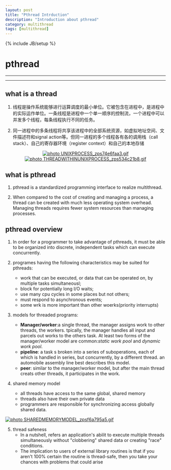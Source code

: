 ```yaml
---
layout: post
title: "Pthread Intrduction"
description: "Introduction about pthread"
category: multithread
tags: [multithread]
---
```

{% include JB/setup %}

pthread
=======================================================================================
- - -
- - -
what is a thread
--------------------------------------------------------------------------------------
1. 线程是操作系统能够进行运算调度的最小单位。它被包含在进程中，是进程中的实际运作单位。一条线程是进程中一个单一顺序的控制流，一个进程中可以并发多个线程，每条线程执行不同的任务。

2. 同一进程中的多条线程将共享该进程中的全部系统资源，如虚拟地址空间、文件描述符和signal action等。但同一进程的多个线程各有各的调用栈（call stack）、自己的寄存器环境（register context）和自己的本地存储
<center>
<a href="http://s1370.photobucket.com/user/yalinlee/media/UNIXPROCESS_zps74e6faa3.gif.html" target="_blank"><img src="http://i1370.photobucket.com/albums/ag249/yalinlee/UNIXPROCESS_zps74e6faa3.gif" border="0" alt=" photo UNIXPROCESS_zps74e6faa3.gif"/></a>
</center>

<center>
<a href="http://s1370.photobucket.com/user/yalinlee/media/THREADWITHINUNIXPROCESS_zps534c21b8.gif.html" target="_blank"><img src="http://i1370.photobucket.com/albums/ag249/yalinlee/THREADWITHINUNIXPROCESS_zps534c21b8.gif" border="0" alt=" photo THREADWITHINUNIXPROCESS_zps534c21b8.gif"/></a>
</center>



what is pthread
---------------------------------------------------------------------------------------
1. pthread is  a standardized programming interface to realize multithread.

2. When compared to the cost of creating and managing a process, a thread can be created with much less operating system overhead. Managing threads requires fewer system resources than managing processes. 


pthread overview
----------------------------------------------------------------------------------------
1. In order for a programmer to take advantage of pthreads, it must be able to be organized into discrete, independent tasks which can execute concurrently.

2. programes having the following characteristics may be suited for pthreads:
    - work that can be executed, or data that can be operated on, by multiple tasks simultaneousl;
    - block for potentially long I/O waits;
    - use many cpu cycles in some places but not others;
    - must respond to asynchronous events;
    - some wrk is more important than other woerks(priority interrupts)

3. models for threaded programs:
    - **Manager/worker**:a single thread, the manager assigns work to other threads, the workers. tpically, the manager handles all input and parcels out works to the others task. At least two forms of the manager/worker model are common:*static work pool* and *dynamic work pool*.
    - **pipeline**: a task s broken into a series of suboperations, each of which is handled in series, but concurrently, by a different thread. an automobile assembly line best describes this model.
    - **peer**: similar to the manager/worker model, but after the main thread creats other threads, it participates in the work.

4. shared memory model
   - all threads have access to the same global, shared memory
   - threads also have their own private data
   - programmers are responsible for synchronizing access globally shared data.
   <center>
<a href="http://s1370.photobucket.com/user/yalinlee/media/SHAREDMEMORYMODEL_zpsf6a795a5.gif.html" target="_blank"><img src="http://i1370.photobucket.com/albums/ag249/yalinlee/SHAREDMEMORYMODEL_zpsf6a795a5.gif" border="0" alt=" photo SHAREDMEMORYMODEL_zpsf6a795a5.gif"/></a>
</center>

5. thread safeness
   - In a nutshell, refers an application's abilit to execute multiple threads simultaneously without "clobbering" shared data or creating "race" conditions.
   - The implication to users of external library routines is that if you aren't 100% certain the routine is thread-safe, then you take your chances with problems that could arise



